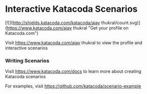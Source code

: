 # Interactive Katacoda Scenarios

[![](http://shields.katacoda.com/katacoda/ajay thukral/count.svg)](https://www.katacoda.com/ajay thukral "Get your profile on Katacoda.com")

Visit https://www.katacoda.com/ajay thukral to view the profile and interactive scenarios

### Writing Scenarios
Visit https://www.katacoda.com/docs to learn more about creating Katacoda scenarios

For examples, visit https://github.com/katacoda/scenario-example
